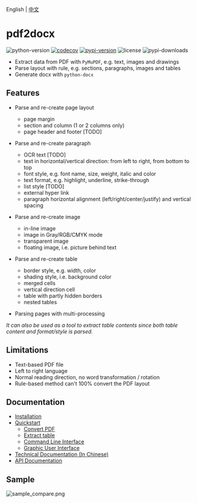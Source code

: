 English | [中文](README_CN.md)

# pdf2docx 

![python-version](https://img.shields.io/badge/python->=3.6-green.svg)
[![codecov](https://codecov.io/gh/dothinking/pdf2docx/branch/master/graph/badge.svg)](https://codecov.io/gh/dothinking/pdf2docx)
[![pypi-version](https://img.shields.io/pypi/v/pdf2docx.svg)](https://pypi.python.org/pypi/pdf2docx/)
![license](https://img.shields.io/pypi/l/pdf2docx.svg)
![pypi-downloads](https://img.shields.io/pypi/dm/pdf2docx)

- Extract data from PDF with `PyMuPDF`, e.g. text, images and drawings 
- Parse layout with rule, e.g. sections, paragraphs, images and tables
- Generate docx with `python-docx`

## Features

- Parse and re-create page layout
    - page margin
    - section and column (1 or 2 columns only)
    - page header and footer [TODO]

- Parse and re-create paragraph
    - OCR text [TODO]
    - text in horizontal/vertical direction: from left to right, from bottom to top
    - font style, e.g. font name, size, weight, italic and color
    - text format, e.g. highlight, underline, strike-through
    - list style [TODO]
    - external hyper link
    - paragraph horizontal alignment (left/right/center/justify) and vertical spacing
    
- Parse and re-create image
	- in-line image
    - image in Gray/RGB/CMYK mode
    - transparent image
    - floating image, i.e. picture behind text

- Parse and re-create table
    - border style, e.g. width, color
    - shading style, i.e. background color
    - merged cells
    - vertical direction cell
    - table with partly hidden borders
    - nested tables

- Parsing pages with multi-processing

*It can also be used as a tool to extract table contents since both table content and format/style is parsed.*

## Limitations

- Text-based PDF file
- Left to right language
- Normal reading direction, no word transformation / rotation
- Rule-based method can't 100% convert the PDF layout


## Documentation

- [Installation](https://dothinking.github.io/pdf2docx/installation.html)
- [Quickstart](https://dothinking.github.io/pdf2docx/quickstart.html)
    - [Convert PDF](https://dothinking.github.io/pdf2docx/quickstart.convert.html)
    - [Extract table](https://dothinking.github.io/pdf2docx/quickstart.table.html)
    - [Command Line Interface](https://dothinking.github.io/pdf2docx/quickstart.cli.html)
    - [Graphic User Interface](https://dothinking.github.io/pdf2docx/quickstart.gui.html)
- [Technical Documentation (In Chinese)](https://dothinking.github.io/pdf2docx/techdoc.html)
- [API Documentation](https://dothinking.github.io/pdf2docx/modules.html)

## Sample

![sample_compare.png](https://s1.ax1x.com/2020/08/04/aDryx1.png)